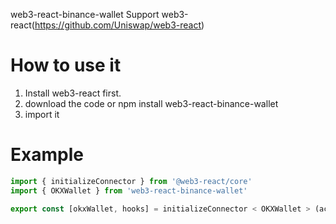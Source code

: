 web3-react-binance-wallet
Support web3-react(https://github.com/Uniswap/web3-react)

# How to use it

1. Install web3-react first.
2. download the code or npm install web3-react-binance-wallet
3. import it

# Example

```javascript
import { initializeConnector } from '@web3-react/core'
import { OKXWallet } from 'web3-react-binance-wallet'

export const [okxWallet, hooks] = initializeConnector < OKXWallet > (actions => new OKXWallet({ actions }))
```

